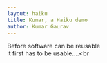 ```yaml
---
layout: haiku
title: Kumar, a Haiku demo
author: Kumar Gaurav
---
```

Before software can be reusable<br>
 it first has to be usable....<br

